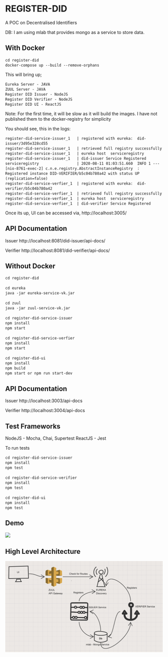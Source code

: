 # REGISTER-DID

A POC on Decentralised Identifiers

DB: I am using mlab that provides mongo as a service to store data.

## With Docker

```
cd register-did
docker-compose up --build --remove-orphans
```

This will bring up;

```
Eureka Server - JAVA
ZUUL Server - JAVA
Register DID Issuer - NodeJS
Register DID Verifier - NodeJS
Register DID UI - ReactJS
```

Note: For the first time, it will be slow as it will build the images. I have not published them to the docker-registry for simplicity

You should see, this in the logs:

```
register-did-service-issuer_1   | registered with eureka:  did-issuer/3d95e328cd55
register-did-service-issuer_1   | retrieved full registry successfully
register-did-service-issuer_1   | eureka host  serviceregistry
register-did-service-issuer_1   | did-issuer Service Registered
serviceregistry                 | 2020-08-11 01:03:51.660  INFO 1 --- [nio-8761-exec-2] c.n.e.registry.AbstractInstanceRegistry  : Registered instance DID-VERIFIER/b5c04b780a42 with status UP (replication=false)
register-did-service-verfier_1  | registered with eureka:  did-verifier/b5c04b780a42
register-did-service-verfier_1  | retrieved full registry successfully
register-did-service-verfier_1  | eureka host  serviceregistry
register-did-service-verfier_1  | did-verifier Service Registered
```

Once its up, UI can be accessed via, http://localhost:3005/

## API Documentation

Issuer
http://localhost:8081/did-issuer/api-docs/

Verifier
http://localhost:8081/did-verifier/api-docs/

## Without Docker

```
cd register-did

cd eureka
java -jar eureka-service-vk.jar

cd zuul
java -jar zuul-service-vk.jar

cd register-did-service-issuer
npm install
npm start

cd register-did-service-verfier
npm install
npm start

cd register-did-ui
npm install
npm build
npm start or npm run start-dev
```

## API Documentation

Issuer
http://localhost:3003/api-docs

Verifier
http://localhost:3004/api-docs

## Test Frameworks

NodeJS - Mocha, Chai, Supertest
ReactJS - Jest

To run tests

```
cd register-did-service-issuer
npm install
npm test

cd register-did-service-verifier
npm install
npm test

cd register-did-ui
npm install
npm test
```

## Demo

![](demo.gif)

## High Level Architecture

![](architecture.jpg)
